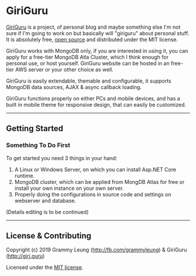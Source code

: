 ﻿# GiriGuru

[GiriGuru](http://giri.guru) is a project, of personal blog and maybe something else I'm not sure if I'm going to work on but basically will "giriguru" about personal stuff. It is absolutely free, [open source](https://github.com/grammyleung/giriguru/) and distributed under the MIT license.

GiriGuru works with MongoDB only, if you are interested in using it, you can apply for a free-tier MongoDB Atla Cluster, which I think enough for personal use, or host yourself. GiriGuru website can be hosted in an free-tier AWS server or your other choice as well.

GiriGuru is easily extendable, themable and configurable, it supports MongoDB data sources, AJAX & async callback loading.

GiriGuru functions properly on either PCs and mobile devices, and has a built in mobile theme for responsive design, that can easily be customized.

---

## Getting Started

### Something To Do First
To get started you need 3 things in your hand:
 1. A Linux or Windows Server, on which you can install Asp.NET Core runtime.
 2. MongoDB cluster, which can be applied from MongDB Atlas for free or install your own instance on your own server.
 3. Properly doing the configurations in source code and settings on webserver and database.

(Details editing is to be continued)

---

## License & Contributing

Copyright (c) 2019 Grammy Leung (http://fb.com/grammyleung) & GiriGuru (http://giri.guru)

Licensed under the [MIT license](http://www.opensource.org/licenses/mit-license.php).
